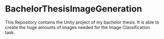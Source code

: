 # BachelorThesisImageGeneration
This Repository contains the Unity project of my bachelor thesis.
It is able to create the huge amounts of images needed for the Image Classification task.
